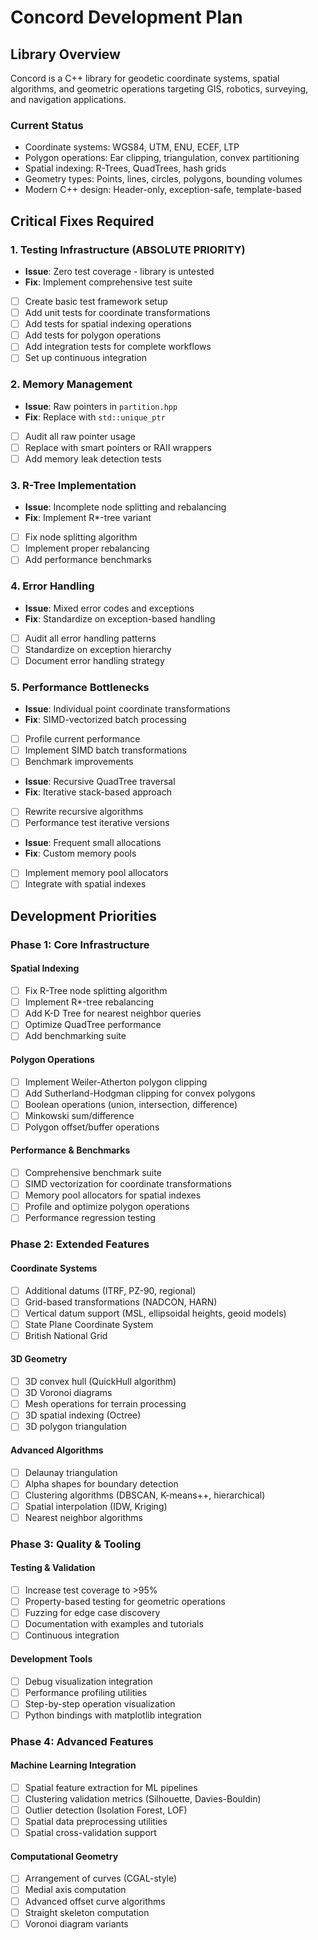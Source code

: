 # Concord Development Plan

## Library Overview

Concord is a C++ library for geodetic coordinate systems, spatial algorithms, and geometric operations targeting GIS, robotics, surveying, and navigation applications.

### Current Status
- Coordinate systems: WGS84, UTM, ENU, ECEF, LTP
- Polygon operations: Ear clipping, triangulation, convex partitioning  
- Spatial indexing: R-Trees, QuadTrees, hash grids
- Geometry types: Points, lines, circles, polygons, bounding volumes
- Modern C++ design: Header-only, exception-safe, template-based

## Critical Fixes Required

### 1. Testing Infrastructure (ABSOLUTE PRIORITY)
- **Issue**: Zero test coverage - library is untested
- **Fix**: Implement comprehensive test suite
- [ ] Create basic test framework setup
- [ ] Add unit tests for coordinate transformations
- [ ] Add tests for spatial indexing operations
- [ ] Add tests for polygon operations
- [ ] Add integration tests for complete workflows
- [ ] Set up continuous integration

### 2. Memory Management
- **Issue**: Raw pointers in `partition.hpp` 
- **Fix**: Replace with `std::unique_ptr`
- [ ] Audit all raw pointer usage
- [ ] Replace with smart pointers or RAII wrappers
- [ ] Add memory leak detection tests

### 3. R-Tree Implementation  
- **Issue**: Incomplete node splitting and rebalancing
- **Fix**: Implement R*-tree variant
- [ ] Fix node splitting algorithm
- [ ] Implement proper rebalancing
- [ ] Add performance benchmarks

### 4. Error Handling
- **Issue**: Mixed error codes and exceptions
- **Fix**: Standardize on exception-based handling
- [ ] Audit all error handling patterns
- [ ] Standardize on exception hierarchy
- [ ] Document error handling strategy

### 5. Performance Bottlenecks
- **Issue**: Individual point coordinate transformations
- **Fix**: SIMD-vectorized batch processing
- [ ] Profile current performance
- [ ] Implement SIMD batch transformations
- [ ] Benchmark improvements
- **Issue**: Recursive QuadTree traversal
- **Fix**: Iterative stack-based approach
- [ ] Rewrite recursive algorithms
- [ ] Performance test iterative versions
- **Issue**: Frequent small allocations
- **Fix**: Custom memory pools
- [ ] Implement memory pool allocators
- [ ] Integrate with spatial indexes

## Development Priorities

### Phase 1: Core Infrastructure

#### Spatial Indexing
- [ ] Fix R-Tree node splitting algorithm
- [ ] Implement R*-tree rebalancing
- [ ] Add K-D Tree for nearest neighbor queries
- [ ] Optimize QuadTree performance
- [ ] Add benchmarking suite

#### Polygon Operations
- [ ] Implement Weiler-Atherton polygon clipping
- [ ] Add Sutherland-Hodgman clipping for convex polygons
- [ ] Boolean operations (union, intersection, difference)
- [ ] Minkowski sum/difference
- [ ] Polygon offset/buffer operations

#### Performance & Benchmarks
- [ ] Comprehensive benchmark suite
- [ ] SIMD vectorization for coordinate transformations
- [ ] Memory pool allocators for spatial indexes
- [ ] Profile and optimize polygon operations
- [ ] Performance regression testing

### Phase 2: Extended Features

#### Coordinate Systems
- [ ] Additional datums (ITRF, PZ-90, regional)
- [ ] Grid-based transformations (NADCON, HARN)
- [ ] Vertical datum support (MSL, ellipsoidal heights, geoid models)
- [ ] State Plane Coordinate System
- [ ] British National Grid

#### 3D Geometry
- [ ] 3D convex hull (QuickHull algorithm)
- [ ] 3D Voronoi diagrams
- [ ] Mesh operations for terrain processing
- [ ] 3D spatial indexing (Octree)
- [ ] 3D polygon triangulation

#### Advanced Algorithms
- [ ] Delaunay triangulation
- [ ] Alpha shapes for boundary detection
- [ ] Clustering algorithms (DBSCAN, K-means++, hierarchical)
- [ ] Spatial interpolation (IDW, Kriging)
- [ ] Nearest neighbor algorithms

### Phase 3: Quality & Tooling

#### Testing & Validation
- [ ] Increase test coverage to >95%
- [ ] Property-based testing for geometric operations
- [ ] Fuzzing for edge case discovery
- [ ] Documentation with examples and tutorials
- [ ] Continuous integration

#### Development Tools
- [ ] Debug visualization integration
- [ ] Performance profiling utilities
- [ ] Step-by-step operation visualization
- [ ] Python bindings with matplotlib integration

### Phase 4: Advanced Features

#### Machine Learning Integration
- [ ] Spatial feature extraction for ML pipelines
- [ ] Clustering validation metrics (Silhouette, Davies-Bouldin)
- [ ] Outlier detection (Isolation Forest, LOF)
- [ ] Spatial data preprocessing utilities
- [ ] Spatial cross-validation support

#### Computational Geometry
- [ ] Arrangement of curves (CGAL-style)
- [ ] Medial axis computation
- [ ] Advanced offset curve algorithms
- [ ] Straight skeleton computation
- [ ] Voronoi diagram variants
